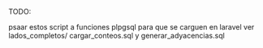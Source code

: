 TODO:

psaar estos script a funciones plpgsql para que se carguen en laravel
ver lados_completos/
cargar_conteos.sql y generar_adyacencias.sql
